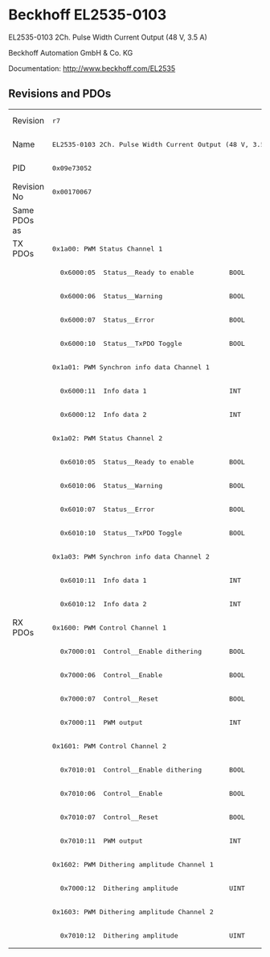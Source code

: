 # Beckhoff EL2535-0103

EL2535-0103 2Ch. Pulse Width Current Output (48 V, 3.5 A)

Beckhoff Automation GmbH & Co. KG

Documentation: <a href="http://www.beckhoff.com/EL2535">http://www.beckhoff.com/EL2535</a>

## Revisions and PDOs
<table>
<tr >
<td class="first">Revision</td>
<td ><pre>r7</pre></td>
</tr>
<tr >
<td class="first">Name</td>
<td ><pre>EL2535-0103 2Ch. Pulse Width Current Output (48 V, 3.5 A)</pre></td>
</tr>
<tr >
<td class="first">PID</td>
<td ><pre>0x09e73052</pre></td>
</tr>
<tr >
<td class="first">Revision No</td>
<td ><pre>0x00170067</pre></td>
</tr>
<tr >
<td class="first">Same PDOs as</td>
<td ></td>
</tr>
<tr class="txpdo pdosection">
<td class="first" rowspan=16 valign=top>TX PDOs</td>
<td><pre>0x1a00: PWM Status Channel 1</pre></td>
<td></td>
</tr>
<tr class="txpdo">
<td class="first"><pre>  0x6000:05  Status__Ready to enable         BOOL</pre></td>
</tr>
<tr class="txpdo">
<td class="first"><pre>  0x6000:06  Status__Warning                 BOOL</pre></td>
</tr>
<tr class="txpdo">
<td class="first"><pre>  0x6000:07  Status__Error                   BOOL</pre></td>
</tr>
<tr class="txpdo">
<td class="first"><pre>  0x6000:10  Status__TxPDO Toggle            BOOL</pre></td>
</tr>
<tr class="txpdo pdosection">
<td class="first"><pre>0x1a01: PWM Synchron info data Channel 1</pre></td>
</tr>
<tr class="txpdo">
<td class="first"><pre>  0x6000:11  Info data 1                     INT</pre></td>
</tr>
<tr class="txpdo">
<td class="first"><pre>  0x6000:12  Info data 2                     INT</pre></td>
</tr>
<tr class="txpdo pdosection">
<td class="first"><pre>0x1a02: PWM Status Channel 2</pre></td>
</tr>
<tr class="txpdo">
<td class="first"><pre>  0x6010:05  Status__Ready to enable         BOOL</pre></td>
</tr>
<tr class="txpdo">
<td class="first"><pre>  0x6010:06  Status__Warning                 BOOL</pre></td>
</tr>
<tr class="txpdo">
<td class="first"><pre>  0x6010:07  Status__Error                   BOOL</pre></td>
</tr>
<tr class="txpdo">
<td class="first"><pre>  0x6010:10  Status__TxPDO Toggle            BOOL</pre></td>
</tr>
<tr class="txpdo pdosection">
<td class="first"><pre>0x1a03: PWM Synchron info data Channel 2</pre></td>
</tr>
<tr class="txpdo">
<td class="first"><pre>  0x6010:11  Info data 1                     INT</pre></td>
</tr>
<tr class="txpdo">
<td class="first"><pre>  0x6010:12  Info data 2                     INT</pre></td>
</tr>
<tr class="rxpdo pdosection">
<td class="first" rowspan=14 valign=top>RX PDOs</td>
<td><pre>0x1600: PWM Control Channel 1</pre></td>
<td></td>
</tr>
<tr class="rxpdo">
<td class="first"><pre>  0x7000:01  Control__Enable dithering       BOOL</pre></td>
</tr>
<tr class="rxpdo">
<td class="first"><pre>  0x7000:06  Control__Enable                 BOOL</pre></td>
</tr>
<tr class="rxpdo">
<td class="first"><pre>  0x7000:07  Control__Reset                  BOOL</pre></td>
</tr>
<tr class="rxpdo">
<td class="first"><pre>  0x7000:11  PWM output                      INT</pre></td>
</tr>
<tr class="rxpdo pdosection">
<td class="first"><pre>0x1601: PWM Control Channel 2</pre></td>
</tr>
<tr class="rxpdo">
<td class="first"><pre>  0x7010:01  Control__Enable dithering       BOOL</pre></td>
</tr>
<tr class="rxpdo">
<td class="first"><pre>  0x7010:06  Control__Enable                 BOOL</pre></td>
</tr>
<tr class="rxpdo">
<td class="first"><pre>  0x7010:07  Control__Reset                  BOOL</pre></td>
</tr>
<tr class="rxpdo">
<td class="first"><pre>  0x7010:11  PWM output                      INT</pre></td>
</tr>
<tr class="rxpdo pdosection">
<td class="first"><pre>0x1602: PWM Dithering amplitude Channel 1</pre></td>
</tr>
<tr class="rxpdo">
<td class="first"><pre>  0x7000:12  Dithering amplitude             UINT</pre></td>
</tr>
<tr class="rxpdo pdosection">
<td class="first"><pre>0x1603: PWM Dithering amplitude Channel 2</pre></td>
</tr>
<tr class="rxpdo">
<td class="first"><pre>  0x7010:12  Dithering amplitude             UINT</pre></td>
</tr>
</table>
